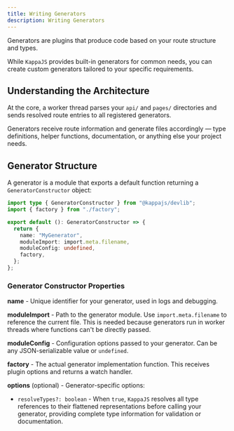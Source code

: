 ```yaml
---
title: Writing Generators
description: Writing Generators
---
```


Generators are plugins that produce code based on your route structure and types.

While `KappaJS` provides built-in generators for common needs,
you can create custom generators tailored to your specific requirements.

## Understanding the Architecture

At the core, a worker thread parses your `api/` and `pages/` directories
and sends resolved route entries to all registered generators.

Generators receive route information and generate files accordingly —
type definitions, helper functions, documentation, or anything else
your project needs.

## Generator Structure

A generator is a module that exports a default function
returning a `GeneratorConstructor` object:

```ts
import type { GeneratorConstructor } from "@kappajs/devlib";
import { factory } from "./factory";

export default (): GeneratorConstructor => {
  return {
    name: "MyGenerator",
    moduleImport: import.meta.filename,
    moduleConfig: undefined,
    factory,
  };
};
```

### Generator Constructor Properties

**name** - Unique identifier for your generator, used in logs and debugging.

**moduleImport** - Path to the generator module.
Use `import.meta.filename` to reference the current file.
This is needed because generators run in worker threads
where functions can't be directly passed.

**moduleConfig** - Configuration options passed to your generator.
Can be any JSON-serializable value or `undefined`.

**factory** - The actual generator implementation function.
This receives plugin options and returns a watch handler.

**options** (optional) - Generator-specific options:
- `resolveTypes?: boolean` - When `true`, `KappaJS` resolves all type references
  to their flattened representations before calling your generator,
  providing complete type information for validation or documentation.

